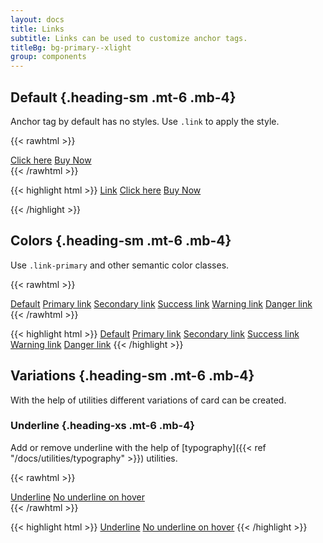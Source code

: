 ```yaml
---
layout: docs
title: Links
subtitle: Links can be used to customize anchor tags.
titleBg: bg-primary--xlight
group: components
---
```


## Default {.heading-sm .mt-6 .mb-4}

Anchor tag by default has no styles. Use `.link` to apply the style.

{{< rawhtml >}}
  <div class="d-flex flex-column flex-justify-center gap-4">
		<a class="link" href="#">Click here</a>
		<a class="link text-underline" href="#">Buy Now</a>
  </div>
{{< /rawhtml >}}

{{< highlight html >}}
<a href="#">Link</a>
<a class="link" href="#">Click here</a>
<a class="link text-underline" href="#">Buy Now</a>

{{< /highlight >}}

## Colors {.heading-sm .mt-6 .mb-4}
Use `.link-primary` and other semantic color classes.

{{< rawhtml >}}
  <div class="d-flex flex-column flex-justify-center gap-4">
		<a class="link" href="#">Default</a>
		<a class="link link-primary" href="#">Primary link</a>
		<a class="link link-secondary" href="#">Secondary link</a>
		<a class="link link-success" href="#">Success link</a>
		<a class="link link-warning" href="#">Warning link</a>
		<a class="link link-danger" href="#">Danger link</a>
  </div>
{{< /rawhtml >}}

{{< highlight html >}}
<a class="link" href="#">Default</a>
<a class="link link-primary" href="#">Primary link</a>
<a class="link link-secondary" href="#">Secondary link</a>
<a class="link link-success" href="#">Success link</a>
<a class="link link-warning" href="#">Warning link</a>
<a class="link link-danger" href="#">Danger link</a>
{{< /highlight >}}

## Variations {.heading-sm .mt-6 .mb-4}

With the help of utilities different variations of card can be created.

### Underline {.heading-xs .mt-6 .mb-4}

Add or remove underline with the help of [typography]({{< ref "/docs/utilities/typography" >}}) utilities.

{{< rawhtml >}}
  <div class="d-flex flex-column flex-justify-center gap-4">
		<a class="link text-underline" href="#">Underline</a>
		<a class="link link-danger text-no-underline-hover" href="#">No underline on hover</a>
  </div>
{{< /rawhtml >}}

{{< highlight html >}}
<a class="link text-underline" href="#">Underline</a>
<a class="link link-danger text-no-underline-hover" href="#">No underline on hover</a>
{{< /highlight >}}
